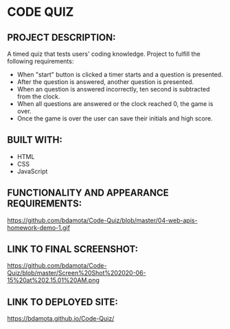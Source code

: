 # CODE QUIZ
## PROJECT DESCRIPTION:
A timed quiz that tests users' coding knowledge. Project to fulfill the following requirements:

* When "start" button is clicked a timer starts and a question is presented.
* After the question is answered, another question is presented. 
* When an question is answered incorrectly, ten second is subtracted from the clock.
* When all questions are answered or the clock reached 0, the game is over. 
* Once the game is over the user can save their initials and high score. 

## BUILT WITH:
* HTML
* CSS
* JavaScript

## FUNCTIONALITY AND APPEARANCE REQUIREMENTS:
https://github.com/bdamota/Code-Quiz/blob/master/04-web-apis-homework-demo-1.gif

## LINK TO FINAL SCREENSHOT:
https://github.com/bdamota/Code-Quiz/blob/master/Screen%20Shot%202020-06-15%20at%202.15.01%20AM.png

## LINK TO DEPLOYED SITE:
https://bdamota.github.io/Code-Quiz/
